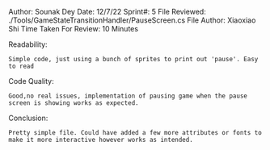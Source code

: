 Author: Sounak Dey
Date: 12/7/22
Sprint#: 5
File Reviewed: ./Tools/GameStateTransitionHandler/PauseScreen.cs
File Author: Xiaoxiao Shi
Time Taken For Review: 10 Minutes

Readability:

	Simple code, just using a bunch of sprites to print out 'pause'. Easy to read


Code Quality:

	Good,no real issues, implementation of pausing game when the pause screen is showing works as expected.  

Conclusion:

	Pretty simple file. Could have added a few more attributes or fonts to make it more interactive however works as intended.
